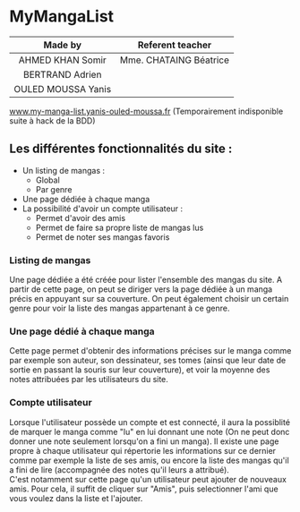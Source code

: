 # MyMangaList

|**Made by**|**Referent teacher**|
|:-:|:-:|
|AHMED KHAN Somir|Mme. CHATAING Béatrice|
|BERTRAND Adrien|
|OULED MOUSSA Yanis|

www.my-manga-list.yanis-ouled-moussa.fr (Temporairement indisponible suite à hack de la BDD)

## Les différentes fonctionnalités du site : 
- Un listing de mangas :
    - Global
    - Par genre
- Une page dédiée à chaque manga
- La possibilité d'avoir un compte utilisateur : 
    - Permet d'avoir des amis
    - Permet de faire sa propre liste de mangas lus
    - Permet de noter ses mangas favoris 

### Listing de mangas

Une page dédiée a été créée pour lister l'ensemble des mangas du site. A partir de cette page, on peut se diriger vers la page dédiée à un manga précis en appuyant sur sa couverture.
On peut également choisir un certain genre pour voir la liste des mangas appartenant à ce genre. 

### Une page dédié à chaque manga

Cette page permet d'obtenir des informations précises sur le manga comme par exemple son auteur, son dessinateur, ses tomes (ainsi que leur date de sortie en passant la souris sur leur couverture), et voir la moyenne des notes attribuées par les utilisateurs du site.


### Compte utilisateur 

Lorsque l'utilisateur possède un compte et est connecté, il aura la possiblité de marquer le manga comme "lu" en lui donnant une note (On ne peut donc donner une note seulement lorsqu'on a fini un manga). 
Il existe une page propre à chaque utilisateur qui répertorie les informations sur ce dernier comme par exemple la liste de ses amis, ou encore la liste des mangas qu'il a fini de lire (accompagnée des notes qu'il leurs a attribué).  
C'est notamment sur cette page qu'un utilisateur peut ajouter de nouveaux amis. Pour cela, il suffit de cliquer sur "Amis", puis selectionner l'ami que vous voulez dans la liste et l'ajouter.


